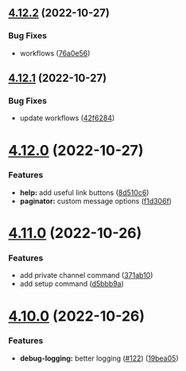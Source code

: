 ## [4.12.2](https://github.com/onesoft-sudo/sudobot/compare/v4.12.1...v4.12.2) (2022-10-27)


### Bug Fixes

* workflows ([76a0e56](https://github.com/onesoft-sudo/sudobot/commit/76a0e56cce68bb770392517087d8c3137c4b400b))



## [4.12.1](https://github.com/onesoft-sudo/sudobot/compare/v4.12.0...v4.12.1) (2022-10-27)


### Bug Fixes

* update workflows ([42f6284](https://github.com/onesoft-sudo/sudobot/commit/42f628474c0e9e2aa5a69c59af500af65fc5fc03))



# [4.12.0](https://github.com/onesoft-sudo/sudobot/compare/v4.11.0...v4.12.0) (2022-10-27)


### Features

* **help:** add useful link buttons ([8d510c6](https://github.com/onesoft-sudo/sudobot/commit/8d510c6eb24d695fa496a4675d48d53a7a3ce8ea))
* **paginator:** custom message options ([f1d306f](https://github.com/onesoft-sudo/sudobot/commit/f1d306fd86928bb0215d60d24f96b4e82e9ea676))



# [4.11.0](https://github.com/onesoft-sudo/sudobot/compare/v4.10.0...v4.11.0) (2022-10-26)


### Features

* add private channel command ([371ab10](https://github.com/onesoft-sudo/sudobot/commit/371ab100baf39c4aaadf6ec526bdaa5670bb7035))
* add setup command ([d5bbb9a](https://github.com/onesoft-sudo/sudobot/commit/d5bbb9ad7d897806d9eb7dc9baa4a39322ea567f))



# [4.10.0](https://github.com/onesoft-sudo/sudobot/compare/v4.9.0...v4.10.0) (2022-10-26)


### Features

* **debug-logging:** better logging ([#122](https://github.com/onesoft-sudo/sudobot/issues/122)) ([19bea05](https://github.com/onesoft-sudo/sudobot/commit/19bea059d82d55e0e60f4033ef6cd7a6fd11da97))



